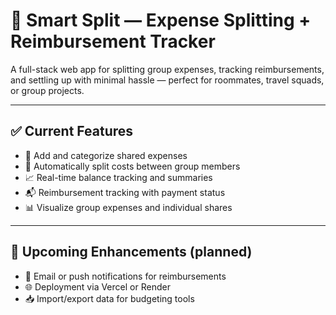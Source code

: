 # 💸 Smart Split — Expense Splitting + Reimbursement Tracker
A full-stack web app for splitting group expenses, tracking reimbursements, and settling up with minimal hassle — perfect for roommates, travel squads, or group projects.

---

## ✅ Current Features
- 🧾 Add and categorize shared expenses  
- 👥 Automatically split costs between group members  
- 📈 Real-time balance tracking and summaries  
- 📬 Reimbursement tracking with payment status  
- 📊 Visualize group expenses and individual shares  

---

## 🚧 Upcoming Enhancements (planned)
- 🔔 Email or push notifications for reimbursements  
- 🌐 Deployment via Vercel or Render  
- 📥 Import/export data for budgeting tools 

